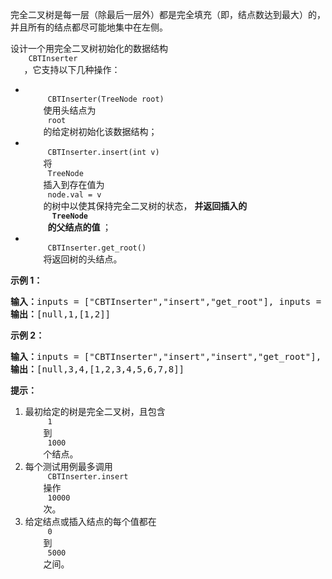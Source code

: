 <html>
 <body>
  <p>
   完全二叉树是每一层（除最后一层外）都是完全填充（即，结点数达到最大）的，并且所有的结点都尽可能地集中在左侧。
  </p>
  <p>
   设计一个用完全二叉树初始化的数据结构
   <code>
    CBTInserter
   </code>
   ，它支持以下几种操作：
  </p>
  <ul>
   <li>
    <code>
     CBTInserter(TreeNode root)
    </code>
    使用头结点为
    <code>
     root
    </code>
    的给定树初始化该数据结构；
   </li>
   <li>
    <code>
     CBTInserter.insert(int v)
    </code>
    将
    <code>
     TreeNode
    </code>
    插入到存在值为
    <code>
     node.val = v
    </code>
    的树中以使其保持完全二叉树的状态，
    <strong>
     并返回插入的
     <code>
      TreeNode
     </code>
     的父结点的值
    </strong>
    ；
   </li>
   <li>
    <code>
     CBTInserter.get_root()
    </code>
    将返回树的头结点。
   </li>
  </ul>
  <p>
  </p>
  <ol>
  </ol>
  <p>
   <strong>
    示例 1：
   </strong>
  </p>
  <pre><strong>输入：</strong>inputs = ["CBTInserter","insert","get_root"], inputs = [[[1]],[2],[]]
<strong>输出：</strong>[null,1,[1,2]]
</pre>
  <p>
   <strong>
    示例 2：
   </strong>
  </p>
  <pre><strong>输入：</strong>inputs = ["CBTInserter","insert","insert","get_root"], inputs = [[[1,2,3,4,5,6]],[7],[8],[]]
<strong>输出：</strong>[null,3,4,[1,2,3,4,5,6,7,8]]
</pre>
  <p>
  </p>
  <p>
   <strong>
    提示：
   </strong>
  </p>
  <ol>
   <li>
    最初给定的树是完全二叉树，且包含
    <code>
     1
    </code>
    到
    <code>
     1000
    </code>
    个结点。
   </li>
   <li>
    每个测试用例最多调用
    <code>
     CBTInserter.insert
    </code>
    操作
    <code>
     10000
    </code>
    次。
   </li>
   <li>
    给定结点或插入结点的每个值都在
    <code>
     0
    </code>
    到
    <code>
     5000
    </code>
    之间。
   </li>
  </ol>
 </body>
</html>
